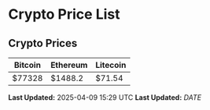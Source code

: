 # Crypto Price List

## Crypto Prices
| Bitcoin | Ethereum | Litecoin |
| ------- | -------- | -------- |
| $77328 | $1488.2 | $71.54 |
**Last Updated:** 2025-04-09 15:29 UTC
**Last Updated:** $DATE$
